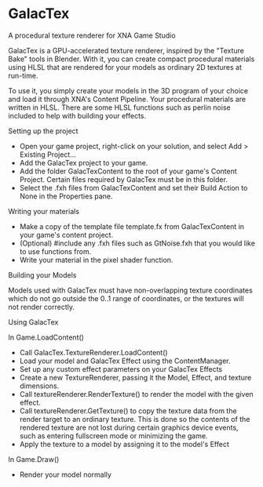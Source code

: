 GalacTex
========

A procedural texture renderer for XNA Game Studio

GalacTex is a GPU-accelerated texture renderer, inspired by the "Texture Bake" tools in Blender. With it, you can create compact procedural materials using HLSL that are rendered for your models as ordinary 2D textures at run-time.

To use it, you simply create your models in the 3D program of your choice and load it through XNA's Content Pipeline. Your procedural materials are written in HLSL. There are some HLSL functions such as perlin noise included to help with building your effects.


Setting up the project

- Open your game project, right-click on your solution, and select Add > Existing Project...
- Add the GalacTex project to your game.
- Add the folder GalacTexContent to the root of your game's Content Project. Certain files required by GalacTex must be in this folder.
- Select the .fxh files from GalacTexContent and set their Build Action to None in the Properties pane.


Writing your materials

- Make a copy of the template file template.fx from GalacTexContent in your game's content project.
- (Optional) #include any .fxh files such as GtNoise.fxh that you would like to use functions from.
- Write your material in the pixel shader function.


Building your Models

Models used with GalacTex must have non-overlapping texture coordinates which do not go outside the 0..1 range of coordinates, or the textures will not render correctly.


Using GalacTex

In Game.LoadContent()
- Call GalacTex.TextureRenderer.LoadContent()
- Load your model and GalacTex Effect using the ContentManager.
- Set up any custom effect parameters on your GalacTex Effects
- Create a new TextureRenderer, passing it the Model, Effect, and texture dimensions.
- Call textureRenderer.RenderTexture() to render the model with the given effect.
- Call textureRenderer.GetTexture() to copy the texture data from the render target to an ordinary texture. This is done so the contents of the rendered texture are not lost during certain graphics device events, such as entering fullscreen mode or minimizing the game.
- Apply the texture to a model by assigning it to the model's Effect

In Game.Draw()
- Render your model normally
